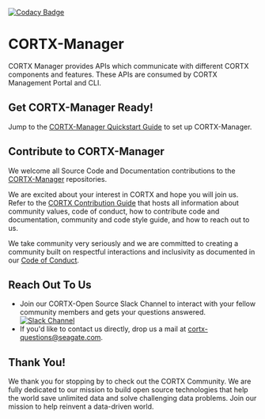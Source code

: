 <!--
CORTX-CSM: CORTX Management web and CLI interface.
Copyright (c) 2020 Seagate Technology LLC and/or its Affiliates
This program is free software: you can redistribute it and/or modify
it under the terms of the GNU Affero General Public License as published
by the Free Software Foundation, either version 3 of the License, or
(at your option) any later version.
This program is distributed in the hope that it will be useful,
but WITHOUT ANY WARRANTY; without even the implied warranty of
MERCHANTABILITY or FITNESS FOR A PARTICULAR PURPOSE. See the
GNU Affero General Public License for more details.
You should have received a copy of the GNU Affero General Public License
along with this program. If not, see <https://www.gnu.org/licenses/>.
For any questions about this software or licensing,
please email opensource@seagate.com or cortx-questions@seagate.com.
-->

[![Codacy Badge](https://app.codacy.com/project/badge/Grade/425586a14b004e9d8a9a3f3f48f7b65e)](https://www.codacy.com?utm_source=github.com&amp;utm_medium=referral&amp;utm_content=Seagate/cortx-csm&amp;utm_campaign=Badge_Grade)

# CORTX-Manager

CORTX Manager provides APIs which communicate with different CORTX components and features. These APIs are consumed by CORTX Management Portal and CLI.

## Get CORTX-Manager Ready! 

Jump to the [CORTX-Manager Quickstart Guide](Cortx-ManagerQuickstartGuide.md) to set up CORTX-Manager. 

## Contribute to CORTX-Manager

We welcome all Source Code and Documentation contributions to the [CORTX-Manager](https://github.com/Seagate/cortx/blob/main/doc/SuggestedContributions.md) repositories.  

We are excited about your interest in CORTX and hope you will join us. Refer to the [CORTX Contribution Guide](https://github.com/Seagate/cortx/blob/main/doc/CORTXContributionGuide.md) that hosts all information about community values, code of conduct, how to contribute code and documentation, community and code style guide, and how to reach out to us. 

We take community very seriously and we are committed to creating a community built on respectful interactions and inclusivity as documented in our [Code of Conduct](https://github.com/Seagate/cortx/blob/main/CODE_OF_CONDUCT.md).

## Reach Out To Us

- Join our CORTX-Open Source Slack Channel to interact with your fellow community members and gets your questions answered. [![Slack Channel](https://img.shields.io/badge/chat-on%20Slack-blue)](https://join.slack.com/t/cortxcommunity/shared_invite/zt-femhm3zm-yiCs5V9NBxh89a_709FFXQ?)
- If you'd like to contact us directly, drop us a mail at cortx-questions@seagate.com.

## Thank You!

We thank you for stopping by to check out the CORTX Community. We are fully dedicated to our mission to build open source technologies that help the world save unlimited data and solve challenging data problems. Join our mission to help reinvent a data-driven world.
